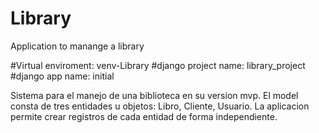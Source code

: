 # Library
Application to manange a library

#Virtual enviroment: venv-Library
#django project name: library_project
#django app name: initial

Sistema para el manejo de una biblioteca en su version mvp. 
El model consta de tres entidades u objetos: Libro, Cliente, Usuario.
La aplicacion permite crear registros de cada entidad de forma independiente.
